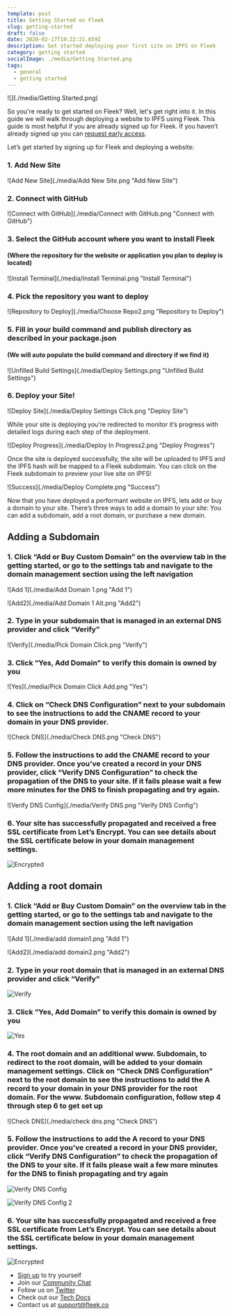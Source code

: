 ```yaml
---
template: post
title: Getting Started on Fleek
slug: getting-started
draft: false
date: 2020-02-17T19:22:21.659Z
description: Get started deploying your first site on IPFS on Fleek
category: getting started
socialImage: ./media/Getting Started.png 
tags:
  - general
  - getting started
---
```

![](./media/Getting Started.png)

So you're ready to get started on Fleek? Well, let's get right into it. In this guide we will walk through deploying a website to IPFS using Fleek. This guide is most helpful if you are already signed up for Fleek. If you haven’t already signed up you can [request early access](https://terminalbeta.typeform.com/to/kionHH).

Let’s get started by signing up for Fleek and deploying a website:

### 1. Add New Site

![Add New Site](./media/Add New Site.png "Add New Site")

### 2. Connect with GitHub

![Connect with GitHub](./media/Connect with GitHub.png "Connect with GitHub")

### 3. **Select the GitHub account where you want to install Fleek**

#### **(Where the repository for the website or application you plan to deploy is located)**

![Install Terminal](./media/Install Terminal.png "Install Terminal")

### 4. **Pick the repository you want to deploy**

![Repository to Deploy](./media/Choose Repo2.png "Repository to Deploy")

### **5**. **Fill in your build command and publish directory as described in your package.json**

#### (We will auto populate the build command and directory if we find it)

![Unfilled Build Settings](./media/Deploy Settings.png "Unfilled Build Settings")

### **6**. **Deploy your Site!**

![Deploy Site](./media/Deploy Settings Click.png "Deploy Site")



While your site is deploying you’re redirected to monitor it’s progress with detailed logs during each step of the deployment.

![Deploy Progress](./media/Deploy In Progress2.png "Deploy Progress")

Once the site is deployed successfully, the site will be uploaded to IPFS and the IPFS hash will be mapped to a Fleek subdomain. You can click on the Fleek subdomain to preview your live site on IPFS!

![Success](./media/Deploy Complete.png "Success")

Now that you have deployed a performant website on IPFS, lets add or buy a domain to your site. There’s three ways to add a domain to your site: You can add a subdomain, add a root domain, or purchase a new domain.

## Adding a Subdomain

### 1. **Click “Add or Buy Custom Domain” on the overview tab in the getting started, or go to the settings tab and navigate to the domain management section using the left navigation**

![Add 1](./media/Add Domain 1.png "Add 1")

![Add2](./media/Add Domain 1 Alt.png "Add2")

### **2. Type in your subdomain that is managed in an external DNS provider and click “Verify”**

![Verify](./media/Pick Domain Click.png "Verify")

### **3. Click “Yes, Add Domain” to verify this domain is owned by you**

![Yes](./media/Pick Domain Click Add.png "Yes")

### 4. Click on “Check DNS Configuration” next to your subdomain to see the instructions to add the CNAME record to your domain in your DNS provider.

![Check DNS](./media/Check DNS.png "Check DNS")

### 5. **Follow the instructions to add the CNAME record to your DNS provider. Once you’ve created a record in your DNS provider, click “Verify DNS Configuration” to check the propagation of the DNS to your site. If it fails please wait a few more minutes for the DNS to finish propagating and try again.**

![Verify DNS Config](./media/Verify DNS.png "Verify DNS Config")

### 6. **Your site has successfully propagated and received a free SSL certificate from Let’s Encrypt. You can see details about the SSL certificate below in your domain management settings.**

![Encrypted](./media/Cert.png "Encrypted")

## Adding a root domain

### 1. **Click “Add or Buy Custom Domain” on the overview tab in the getting started, or go to the settings tab and navigate to the domain management section using the left navigation**

![Add 1](./media/add domain1.png "Add 1")

![Add2](./media/add domain2.png "Add2")

### **2. Type in your root domain that is managed in an external DNS provider and click “Verify”**

![Verify](./media/Verify.png "Verify")

### **3. Click “Yes, Add Domain” to verify this domain is owned by you**

![Yes](./media/yes.png "Yes")

### 4. **The root domain and an additional www. Subdomain, to redirect to the root domain, will be added to your domain management settings. Click on “Check DNS Configuration” next to the root domain to see the instructions to add the A record to your domain in your DNS provider for the root domain. For the www. Subdomain configuration, follow step 4 through step 6 to get set up**

![Check DNS](./media/check dns.png "Check DNS")

### 5. **Follow the instructions to add the A record to your DNS provider. Once you’ve created a record in your DNS provider, click “Verify DNS Configuration” to check the propagation of the DNS to your site. If it fails please wait a few more minutes for the DNS to finish propagating and try again**

![Verify DNS Config](./media/dns.png "Verify DNS Config")

![Verify DNS Config 2](./media/dns2.png "Verify DNS Config 2")

### 6. **Your site has successfully propagated and received a free SSL certificate from Let’s Encrypt. You can see details about the SSL certificate below in your domain management settings.**

![Encrypted](./media/certroot.png "Encrypted")

* [Sign up](https://app.fleek.co) to try yourself
* Join our [Community Chat](https://join.slack.com/t/fleek-public/shared_invite/zt-bxna7y1d-PbVdut4rgHt5jM6Zjg9g9A)
* Follow us on [Twitter](https://twitter.com/FleekHQ) 
* Check out our [Tech Docs](https://docs.fleek.co/)
* Contact us at support@fleek.co 
